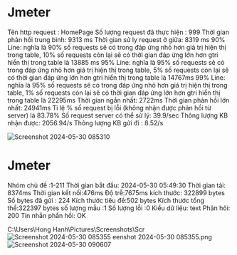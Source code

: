 # Jmeter
Tên http request : HomePage
Số lượng request đã thực hiện : 999
Thời gian phản hồi trung bình: 9313 ms
Thời gian sử ly request ở giữa: 8319 ms
90% Line: nghĩa là 90% số requests sẽ có trong đáp ứng nhỏ hơn giá trị hiện thị trong table, 10% số requests còn lại sẽ có thời gian đáp ứng lớn hơn gtri hiển thị trong table là 13885 ms 
95% Line: nghĩa là 95% số requests sẽ có trong đáp ứng nhỏ hơn giá trị hiện thị trong table, 5% số requests còn lại sẽ có thời gian đáp ứng lớn hơn gtri hiển thị trong table là 14767ms
99% Line: nghĩa là 95% số requests sẽ có trong đáp ứng nhỏ hơn giá trị hiện thị trong table, 1% số requests còn lại sẽ có thời gian đáp ứng lớn hơn gtri hiển thị trong table là 22295ms
Thời gian ngắn nhất: 2722ms
Thời gian phản hồi lớn nhất: 24941ms
Tỉ lệ % số request bị lỗi (không nhận được phản hồi từ server) là 83.78%
Số request server có thể sử lý: 39.9/sec
Thông lượng KB nhận được: 2056.94/s
Thông lượng KB gửi đi : 8.52/s

![Screenshot 2024-05-30 085310](https://github.com/21011132-NguyenThiHongHanh/Jmeter/assets/124747121/3fedee1e-fc0f-4c95-bced-19ab8abcfda5)


# Jmeter
Nhóm chủ đề :1-211
Thời gian bắt đầu: 2024-05-30 05:49:30
Thời gian tải: 8374ms
Thời gian kết nối:476ms
Độ trễ:7675ms
kích thước: 322899 bytes
Số bytes đã gửi : 224
Kích thước tiêu đề:502 bytes
Kích thước tổng thể:322397 bytes
số lượng mẫu :1
Số lượng lỗi :0
Kiểu dữ liệu: text
Phản hôi: 200
Tin nhắn phẩn hồi: OK

C:\Users\Hong Hanh\Pictures\Screenshots\Scr![Screenshot 2024-05-30 085355](https://github.com/21011132-NguyenThiHongHanh/Jmeter/assets/124747121/77d4a2f7-9553-48b3-b9b6-5198019f1b46)
eenshot 2024-05-30 085355.png
![Screenshot 2024-05-30 090607](https://github.com/21011132-NguyenThiHongHanh/Jmeter/assets/124747121/96ac17aa-d3fa-4707-821f-cca7543c062d)

